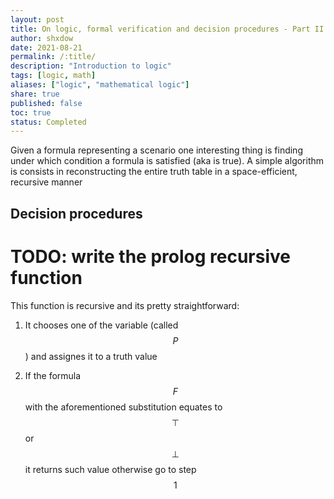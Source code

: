 ```yaml
---
layout: post
title: On logic, formal verification and decision procedures - Part II
author: shxdow
date: 2021-08-21
permalink: /:title/
description: "Introduction to logic"
tags: [logic, math]
aliases: ["logic", "mathematical logic"]
share: true
published: false
toc: true
status: Completed
---
```


Given a formula representing a scenario one interesting
thing is finding under which condition a formula is
satisfied (aka is true). A simple algorithm is consists in
reconstructing the entire truth table in a space-efficient,
recursive manner

## Decision procedures

# TODO: write the prolog recursive function

This function is recursive and its pretty straightforward:

1. It chooses one of the variable (called $$P$$) and
assignes it to a truth value

2. If the formula $$F$$ with the aforementioned substitution
equates to $$\top$$ or $$\bot$$ it returns such value
otherwise go to step $$1$$

